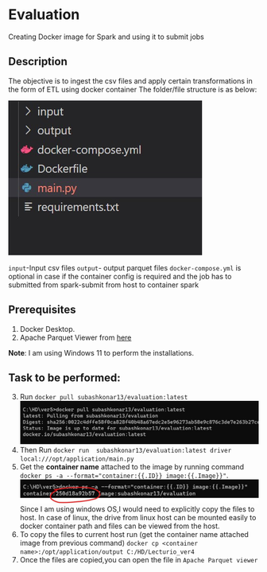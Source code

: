 # Evaluation
Creating Docker image for Spark and using it to submit jobs

## Description
The objective is to ingest the csv files and apply certain transformations in the form of ETL using docker container
The folder/file structure is as below:

![enter image description here](https://raw.githubusercontent.com/subashkonar13/evaluation/main/images/folder.jpg)

`input`-Input csv files
`output`- output parquet files
`docker-compose.yml` is optional in case if the container config is required and the job has to submitted from spark-submit from host to container spark

## Prerequisites
1. Docker Desktop.
2. Apache Parquet Viewer from [here](https://apps.microsoft.com/store/detail/apache-parquet-viewer/9PGB0M8Z4J2T?hl=en-us&gl=us) 

**Note**: I am using Windows 11 to perform the installations.

## Task to be performed:
3. Run `docker pull subashkonar13/evaluation:latest`
![enter image description here](https://raw.githubusercontent.com/subashkonar13/evaluation/main/images/pull.jpg)
4. Then Run `docker run  subashkonar13/evaluation:latest driver local:///opt/application/main.py`
5. Get the **container name** attached to the image by running command `docker ps -a --format="container:{{.ID}} image:{{.Image}}"`. 
![enter image description here](https://raw.githubusercontent.com/subashkonar13/evaluation/main/images/run.jpg)
Since I am using windows OS,I would need to explicitly copy the files to host. In case of linux, the drive from linux host can be mounted easily to docker container path and files can be viewed from the host.
7. To copy the files to current host run (get the container name attached image from previous command) `docker cp <container name>:/opt/application/output C:/HD/Lecturio_ver4` 
8. Once the files  are copied,you can open the file in `Apache Parquet viewer`
